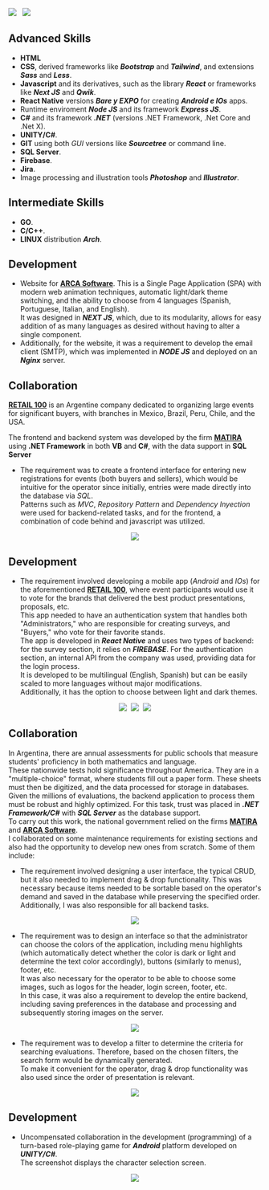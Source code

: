 [<img src="https://github.com/nanreh-dev/nanreh/assets/100144295/adc20965-e0bf-4a22-9a6d-6d3fbe23d229" />](https://github.com/nanreh-dev/nanreh/blob/master/README.md)
&nbsp;
<img src="https://github.com/nanreh-dev/nanreh/assets/100144295/3dc7c0f8-868b-47fe-b786-5b0842a76c9b" />
## **Advanced Skills**
- **HTML**
- **CSS**, derived frameworks like **_Bootstrap_** and **_Tailwind_**, and extensions **_Sass_** and **_Less_**.
- **Javascript** and its derivatives, such as the library **_React_** or frameworks like **_Next JS_** and **_Qwik_**.
- **React Native** versions **_Bare y EXPO_** for creating **_Android e IOs_** apps. 
- Runtime enviroment **_Node JS_** and its framework **_Express JS_**.
- **C#** and its framework **_.NET_** (versions .NET Framework, .Net Core and .Net X).
- **UNITY/C#**.
- **GIT** using both _GUI_ versions like **_Sourcetree_** or command line.
- **SQL Server**.
- **Firebase**.
- **Jira**.
- Image processing and illustration tools **_Photoshop_** and **_Illustrator_**.

## **Intermediate Skills**
- **GO**.
- **C/C++**.
- **LINUX** distribution **_Arch_**.

## **Development**
- Website for [**ARCA Software**](https://arca.com.ar/).
This is a Single Page Application (SPA) with modern web animation techniques, automatic light/dark theme switching, and the ability to choose from 4 languages (Spanish, Portuguese, Italian, and English).<br/>It was designed in **_NEXT JS_**, which, due to its modularity, allows for easy addition of as many languages as desired without having to alter a single component.
- Additionally, for the website, it was a requirement to develop the email client (SMTP), which was implemented in **_NODE JS_** and deployed on an **_Nginx_** server.

## **Collaboration**
[**RETAIL 100**](http://www.retail100.com.ar/) is an Argentine company dedicated to organizing large events for significant buyers, with branches in Mexico, Brazil, Peru, Chile, and the USA.

The frontend and backend system was developed by the firm [**MATIRA**](https://www.matira.com.ar/) using **.NET Framework** in both **VB** and **C#**, with the data support in **SQL Server**
- The requirement was to create a frontend interface for entering new registrations for events (both buyers and sellers), which would be intuitive for the operator since initially, entries were made directly into the database via _SQL_.<br/>Patterns such as _MVC_, _Repository Pattern_ and _Dependency Inyection_  were used for backend-related tasks, and for the frontend, a combination of code behind and javascript was utilized.
<p align="center">
  <img src="https://github.com/nanreh-dev/nanreh/assets/100144295/cd2304ad-b7ba-4355-8c73-8283b64a0e62" />
</p>

## **Development**
- The requirement involved developing a mobile app (_Android_ and _IOs_) for the aforementioned [**RETAIL 100**](http://www.retail100.com.ar/),  where event participants would use it to vote for the brands that delivered the best product presentations, proposals, etc.<br/>This app needed to have an authentication system that handles both "Administrators," who are responsible for creating surveys, and "Buyers," who vote for their favorite stands.<br/>The app is developed in **_React Native_** and uses two types of backend: for the survey section, it relies on **_FIREBASE_**. For the authentication section, an internal API from the company was used, providing data for the login process.<br/>It is developed to be multilingual (English, Spanish) but can be easily scaled to more languages without major modifications.<br/>Additionally, it has the option to choose between light and dark themes.
<p align="center">
  <img src="https://github.com/nanreh-dev/nanreh/assets/100144295/3eb42d26-52b2-47a9-a49a-305144fd5087" />&nbsp;
  <img src="https://github.com/nanreh-dev/nanreh/assets/100144295/5d2b5973-9d3e-4a09-aa08-1bb53b63ee12" />&nbsp;
  <img src="https://github.com/nanreh-dev/nanreh/assets/100144295/da6d01d7-2b87-4d13-b84c-64c3950c3b3b" />
</p>

## **Collaboration**
In Argentina, there are annual assessments for public schools that measure students' proficiency in both mathematics and language.<br/>
These nationwide tests hold significance throughout America. They are in a "multiple-choice" format, where students fill out a paper form. These sheets must then be digitized, and the data processed for storage in databases.<br/>Given the millions of evaluations, the backend application to process them must be robust and highly optimized. For this task, trust was placed in **_.NET Framework/C#_** with **_SQL Server_** as the database support.<br/>To carry out this work, the national government relied on the firms [**MATIRA**](https://www.matira.com.ar/) and [**ARCA Software**](https://arca.com.ar/).<br/>I collaborated on some maintenance requirements for existing sections and also had the opportunity to develop new ones from scratch. Some of them include:
- The requirement involved designing a user interface, the typical CRUD, but it also needed to implement drag & drop functionality. This was necessary because items needed to be sortable based on the operator's demand and saved in the database while preserving the specified order.<br/>Additionally, I was also responsible for all backend tasks. 
<p align="center">
  <img src="https://github.com/nanreh-dev/nanreh/assets/100144295/f33db2c1-4719-4bb6-b6bb-5966afe40e62" />
</p>

- The requirement was to design an interface so that the administrator can choose the colors of the application, including menu highlights (which automatically detect whether the color is dark or light and determine the text color accordingly), buttons (similarly to menus), footer, etc.<br/> It was also necessary for the operator to be able to choose some images, such as logos for the header, login screen, footer, etc.<br/> In this case, it was also a requirement to develop the entire backend, including saving preferences in the database and processing and subsequently storing images on the server.
<p align="center">
  <img src="https://github.com/nanreh-dev/nanreh/assets/100144295/44f23509-2500-4380-8c69-fd028cc03de2" />
</p>

- The requirement was to develop a filter to determine the criteria for searching evaluations. Therefore, based on the chosen filters, the search form would be dynamically generated.<br/>To make it convenient for the operator, drag & drop functionality was also used since the order of presentation is relevant.
<p align="center">
  <img src="https://github.com/nanreh-dev/nanreh/assets/100144295/ee1d69a6-835d-4631-8cde-3b4987ad75ff" />
</p>

## **Development**
- Uncompensated collaboration in the development (programming) of a turn-based role-playing game for **_Android_** platform developed on **_UNITY/C#_**.<br/>The screenshot displays the character selection screen.
<p align="center">
  <img src="https://github.com/nanreh-dev/nanreh/assets/100144295/45e2ce10-8c36-4ee5-8989-a8a959961d50" />
</p>
